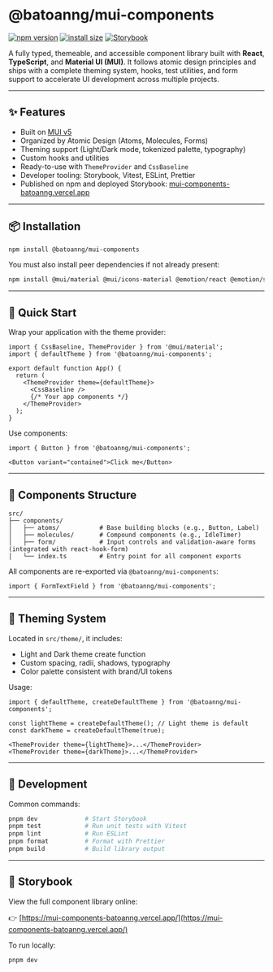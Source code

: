 # @batoanng/mui-components

[![npm version](https://img.shields.io/npm/v/@batoanng/mui-components)](https://www.npmjs.com/package/@batoanng/mui-components)
[![install size](https://packagephobia.com/badge?p=@batoanng/mui-components)](https://packagephobia.com/result?p=@batoanng/mui-components)
[![Storybook](https://img.shields.io/badge/storybook-online-blueviolet)](https://mui-components-batoanng.vercel.app/)

A fully typed, themeable, and accessible component library built with **React**, **TypeScript**, and **Material UI (MUI)**. It follows atomic design principles and ships with a complete theming system, hooks, test utilities, and form support to accelerate UI development across multiple projects.

---

## ✨ Features

- Built on [MUI v5](https://mui.com/)
- Organized by Atomic Design (Atoms, Molecules, Forms)
- Theming support (Light/Dark mode, tokenized palette, typography)
- Custom hooks and utilities
- Ready-to-use with `ThemeProvider` and `CssBaseline`
- Developer tooling: Storybook, Vitest, ESLint, Prettier
- Published on npm and deployed Storybook: [mui-components-batoanng.vercel.app](https://mui-components-batoanng.vercel.app/)

---

## 📦 Installation

```bash
npm install @batoanng/mui-components
```

You must also install peer dependencies if not already present:

```bash
npm install @mui/material @mui/icons-material @emotion/react @emotion/styled
```

---

## 🚀 Quick Start

Wrap your application with the theme provider:

```tsx
import { CssBaseline, ThemeProvider } from '@mui/material';
import { defaultTheme } from '@batoanng/mui-components';

export default function App() {
  return (
    <ThemeProvider theme={defaultTheme}>
      <CssBaseline />
      {/* Your app components */}
    </ThemeProvider>
  );
}
```

Use components:

```tsx
import { Button } from '@batoanng/mui-components';

<Button variant="contained">Click me</Button>
```

---

## 🧩 Components Structure

```
src/
├── components/
│   ├── atoms/           # Base building blocks (e.g., Button, Label)
│   ├── molecules/       # Compound components (e.g., IdleTimer)
│   ├── form/            # Input controls and validation-aware forms (integrated with react-hook-form)
│   └── index.ts         # Entry point for all component exports
```

All components are re-exported via `@batoanng/mui-components`:

```tsx
import { FormTextField } from '@batoanng/mui-components';
```

---

## 🎨 Theming System

Located in `src/theme/`, it includes:

- Light and Dark theme create function
- Custom spacing, radii, shadows, typography
- Color palette consistent with brand/UI tokens

Usage:

```tsx
import { defaultTheme, createDefaultTheme } from '@batoanng/mui-components';

const lightTheme = createDefaultTheme(); // Light theme is default
const darkTheme = createDefaultTheme(true);

<ThemeProvider theme={lightTheme}>...</ThemeProvider>
<ThemeProvider theme={darkTheme}>...</ThemeProvider>
```

---

## 🧰 Development

Common commands:

```bash
pnpm dev             # Start Storybook
pnpm test            # Run unit tests with Vitest
pnpm lint            # Run ESLint
pnpm format          # Format with Prettier
pnpm build           # Build library output
```

---

## 📖 Storybook

View the full component library online:

👉 [https://mui-components-batoanng.vercel.app/](https://mui-components-batoanng.vercel.app/)

To run locally:

```bash
pnpm dev
```
